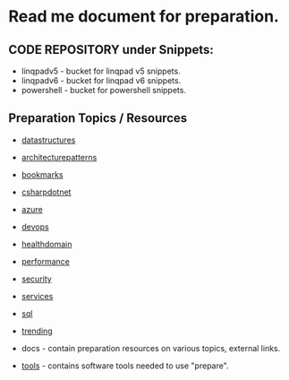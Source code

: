 # Read me document for preparation.

## CODE REPOSITORY under Snippets:

- linqpadv5 - bucket for linqpad v5 snippets.
- linqpadv6 - bucket for linqpad v6 snippets.
- powershell - bucket for powershell snippets.

## Preparation Topics / Resources
- [datastructures](datastructures/datastructures.md)
- [architecturepatterns](architecturepatterns/architecturepatterns.md)
- [bookmarks](bookmarks/bookmarks.md)
- [csharpdotnet](csharpdotnet/csharpdotnet.md)
- [azure](azure/azure.md)
- [devops](devops/devops.md)
- [healthdomain](healthdomain/healthdomain.md)
- [performance](performance/performance.md)
- [security](security/security.md)
- [services](services/services.md)
- [sql](sql/sql.md)
- [trending](trending/trending.md)



- docs - contain preparation resources on various topics, external links.
- [tools](/tools/tools.md) - contains software tools needed to use "prepare".